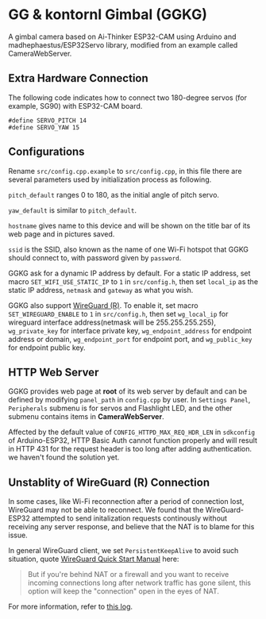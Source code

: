 # GG & kontornl Gimbal (GGKG) #

A gimbal camera based on Ai-Thinker ESP32-CAM using Arduino and madhephaestus/ESP32Servo library, modified from an example called CameraWebServer.

## Extra Hardware Connection ##

The following code indicates how to connect two 180-degree servos (for example, SG90) with ESP32-CAM board.

```
#define SERVO_PITCH 14
#define SERVO_YAW 15
```

## Configurations ##

Rename `src/config.cpp.example` to `src/config.cpp`, in this file there are several parameters used by initialization process as following.

`pitch_default` ranges 0 to 180, as the initial angle of pitch servo.

`yaw_default` is similar to `pitch_default`.

`hostname` gives name to this device and will be shown on the title bar of its web page and in pictures saved.

`ssid` is the SSID, also known as the name of one Wi-Fi hotspot that GGKG should connect to, with password given by `password`.

GGKG ask for a dynamic IP address by default. For a static IP address, set macro `SET_WIFI_USE_STATIC_IP` to `1` in `src/config.h`, then set `local_ip` as the static IP address, `netmask` and `gateway` as what you wish.

GGKG also support [WireGuard (R)](https://www.wireguard.com/). To enable it, set macro `SET_WIREGUARD_ENABLE` to `1` in `src/config.h`, then set `wg_local_ip` for wireguard interface address(netmask will be 255.255.255.255), `wg_private_key` for interface private key, `wg_endpoint_address` for endpoint address or domain, `wg_endpoint_port` for endpoint port, and `wg_public_key` for endpoint public key.

## HTTP Web Server ##

GGKG provides web page at **root** of its web server by default and can be defined by modifying `panel_path` in `config.cpp` by user. In `Settings Panel`, `Peripherals` submenu is for servos and Flashlight LED, and the other submenu contains items in **CameraWebServer**.

Affected by the default value of `CONFIG_HTTPD_MAX_REQ_HDR_LEN` in `sdkconfig` of Arduino-ESP32, HTTP Basic Auth cannot function properly and will result in HTTP 431 for the request header is too long after adding authentication. we haven't found the solution yet.

## Unstablity of WireGuard (R) Connection ##

In some cases, like Wi-Fi reconnection after a period of connection lost, WireGuard may not be able to reconnect. We found that the WireGuard-ESP32 attempted to send initalization requests continously without receiving any server response, and believe that the NAT is to blame for this issue.

In general WireGuard client, we set `PersistentKeepAlive` to avoid such situation, quote [WireGuard Quick Start Manual](https://www.wireguard.com/quickstart/#nat-and-firewall-traversal-persistence) here:

> But if you're behind NAT or a firewall and you want to receive incoming connections long after network traffic has gone silent, this option will keep the "connection" open in the eyes of NAT.

For more information, refer to [this log](test/ggkg_wg_debug.md).
